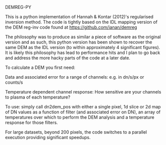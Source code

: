 DEMREG-PY

This is a python implementation of Hannah & Kontar (2012)'s regularised inversion method. The code is tightly based on the IDL mapping version of the DEM reg-inv code found at https://github.com/ianan/demreg

The philosophy was to produce as similar a piece of software as the original version and as such, this python version has been shown to recover the same DEM as the IDL version (to within approximately 4 significant figures). It is likely this philosophy has lead to performance hits and I plan to go back and address the more hacky parts of the code at a later date.

To calculate a DEM you first need: 

Data and associated error for a range of channels: e.g. in dn/s/px or counts/s

Temperature dependent channel response: How sensitive are your channels to plasma of each temperature?

To use: simply call dn2dem_pos with either a single pixel, 1d slice or 2d map of DN values as a function of filter (and associated error on DN), an array of temperatures over which to perform the DEM analysis and a temperature response for those filters.

For large datasets, beyond 200 pixels, the code switches to a parallel execution providing significant speedups.
